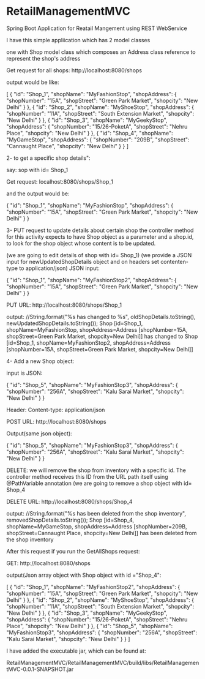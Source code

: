 # RetailManagementMVC
Spring Boot Application for Reatail Mangement using REST WebService

I have this simple appliication
which has 2 model classes

one with Shop model class which composes an Address class reference to
represent the shop's address

Get request for all shops: http://localhost:8080/shops

output would be like:

[
  {
    "id": "Shop_1",
    "shopName": "MyFashionStop",
    "shopAddress": {
      "shopNumber": "15A",
      "shopStreet": "Green Park Market",
      "shopcity": "New Delhi"
    }
  },
  {
    "id": "Shop_2",
    "shopName": "MyShoeStop",
    "shopAddress": {
      "shopNumber": "11A",
      "shopStreet": "South Extension Market",
      "shopcity": "New Delhi"
    }
  },
  {
    "id": "Shop_3",
    "shopName": "MyGeekyStop",
    "shopAddress": {
      "shopNumber": "15/26-PoketA",
      "shopStreet": "Nehru Place",
      "shopcity": "New Delhi"
    }
  },
  {
    "id": "Shop_4",
    "shopName": "MyGameStop",
    "shopAddress": {
      "shopNumber": "209B",
      "shopStreet": "Cannaught Place",
      "shopcity": "New Delhi"
    }
  }
]


2- to get a specific shop details":

say: sop with id= Shop_1

Get request: localhost:8080/shops/Shop_1

and the output would be:

{
  "id": "Shop_1",
  "shopName": "MyFashionStop",
  "shopAddress": {
    "shopNumber": "15A",
    "shopStreet": "Green Park Market",
    "shopcity": "New Delhi"
  }
}


3- PUT request to update details about certain shop
the controller method for this activity expects to have Shop object as
a parameter and a shop.id, to look for the shop object whose content
is to be updated.

(we are going to edit details of shop with id= Shop_1)
(we provide a JSON input for newUpdatedShopDetails object and on
headers set contenten-type to application/json)
JSON input:

{
  "id": "Shop_1",
  "shopName": "MyFashionStop2",
  "shopAddress": {
    "shopNumber": "15A",
    "shopStreet": "Green Park Market",
    "shopcity": "New Delhi"
  }
}

PUT URL: http://localhost:8080/shops/Shop_1

output:
//String.format("%s has changed to %s", oldShopDetails.toString(),
newUpdatedShopDetails.toString());
Shop [id=Shop_1, shopName=MyFashionStop, shopAddress=Address
[shopNumber=15A, shopStreet=Green Park Market, shopcity=New Delhi]]
has changed to Shop [id=Shop_1, shopName=MyFashionStop2,
shopAddress=Address [shopNumber=15A, shopStreet=Green Park Market,
shopcity=New Delhi]]


4- Add a new Shop object:

input is JSON:

{
  "id": "Shop_5",
  "shopName": "MyFashionStop3",
  "shopAddress": {
    "shopNumber": "256A",
    "shopStreet": "Kalu Sarai Market",
    "shopcity": "New Delhi"
  }
}

Header: Content-type: application/json

POST URL: http://localhost:8080/shops

Output(same json object):

{
  "id": "Shop_5",
  "shopName": "MyFashionStop3",
  "shopAddress": {
    "shopNumber": "256A",
    "shopStreet": "Kalu Sarai Market",
    "shopcity": "New Delhi"
  }
}

DELETE:
we will remove the shop from inventory with a specific id.
The controller method receives this ID from the URL path itself using
@PathVariable annotation
(we are going to remove a shop object with id= Shop_4

DELETE URL: http://localhost:8080/shops/Shop_4

output:
//String.format("%s has been deleted from the shop inventory",
removedShopDetails.toString());
Shop [id=Shop_4, shopName=MyGameStop, shopAddress=Address
[shopNumber=209B, shopStreet=Cannaught Place, shopcity=New Delhi]] has
been deleted from the shop inventory

After this request if you run the GetAllShops request:

GET: http://localhost:8080/shops

output(Json array object with Shop object with id ="Shop_4":

[
  {
    "id": "Shop_1",
    "shopName": "MyFashionStop2",
    "shopAddress": {
      "shopNumber": "15A",
      "shopStreet": "Green Park Market",
      "shopcity": "New Delhi"
    }
  },
  {
    "id": "Shop_2",
    "shopName": "MyShoeStop",
    "shopAddress": {
      "shopNumber": "11A",
      "shopStreet": "South Extension Market",
      "shopcity": "New Delhi"
    }
  },
  {
    "id": "Shop_3",
    "shopName": "MyGeekyStop",
    "shopAddress": {
      "shopNumber": "15/26-PoketA",
      "shopStreet": "Nehru Place",
      "shopcity": "New Delhi"
    }
  },
  {
    "id": "Shop_5",
    "shopName": "MyFashionStop3",
    "shopAddress": {
      "shopNumber": "256A",
"shopStreet": "Kalu Sarai Market",
      "shopcity": "New Delhi"
    }
  }
]


I have added the executable jar, which can be found at:

RetailManagementMVC/RetailManagementMVC/build/libs/RetailManagementMVC-0.0.1-SNAPSHOT.jar

